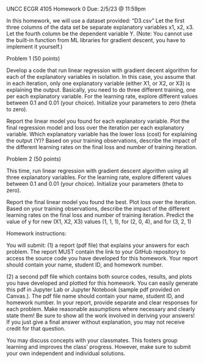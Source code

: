 UNCC ECGR 4105 Homework 0
Due: 2/5/23 @ 11:59pm

In this homework, we will use a dataset provided: “D3.csv” 
Let the first three columns of the data set be separate explanatory variables x1, x2, x3. 
Let the fourth column be the dependent variable Y. 
(Note: You cannot use the built-in function from ML libraries for gradient descent, you have to implement it yourself.)

 

Problem 1 (50 points)

Develop a code that run linear regression with gradient decent algorithm for each of the explanatory variables in isolation.
In this case, you assume that in each iteration, only one explanatory variable (either X1, or X2, or X3) is explaining the output.
Basically, you need to do three different training, one per each explanatory variable.
For the learning rate, explore different values between 0.1 and 0.01 (your choice).
Initialize your parameters to zero (theta to zero).

Report the linear model you found for each explanatory variable.
Plot the final regression model and loss over the iteration per each explanatory variable.
Which explanatory variable has the lower loss (cost) for explaining the output (Y)?
Based on your training observations, describe the impact of the different learning rates on the final loss and number of training iteration.
 

Problem 2 (50 points)

This time, run linear regression with gradient descent algorithm using all three explanatory variables.
For the learning rate, explore different values between 0.1 and 0.01 (your choice). 
Initialize your parameters (theta to zero).

Report the final linear model you found the best. 
Plot loss over the iteration.
Based on your training observations, describe the impact of the different learning rates on the final loss and number of training iteration.
Predict the value of y for new (X1, X2, X3) values (1, 1, 1), for (2, 0, 4), and for (3, 2, 1)
 

Homework instructions:

You will submit:
(1) a report (pdf file) that explains your answers for each problem. 
The report MUST contain the link to your GitHub repository to access the source code you have developed for this homework.
Your report should contain your name, student ID, and homework number. 

(2) a second pdf file which contains both source codes, results, and plots you have developed and plotted for this homework. 
You can easily generate this pdf in Jupyter Lab or Jupyter Notebook (sample pdf provided on Canvas.). 
The pdf file name should contain your name, student ID, and homework number.
In your report, provide separate and clear responses for each problem. 
Make reasonable assumptions where necessary and clearly state them! 
Be sure to show all the work involved in deriving your answers! 
If you just give a final answer without explanation, you may not receive credit for that question.

You may discuss concepts with your classmates. This fosters group learning and improves the class’ progress.
However, make sure to submit your own independent and individual solutions. 
